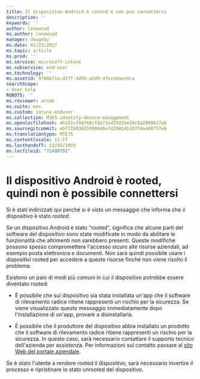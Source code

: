```yaml
---
title: Il dispositivo Android è rooted e non può connettersi
description: ''
keywords: ''
author: lenewsad
ms.author: lanewsad
manager: dougeby
ms.date: 01/23/2017
ms.topic: article
ms.prod: ''
ms.service: microsoft-intune
ms.subservice: end-user
ms.technology: ''
ms.assetid: 9786b71a-d2ff-4d95-a2d9-47ece0aec8ca
searchScope:
- User help
ROBOTS: ''
ms.reviewer: arnab
ms.suite: ems
ms.custom: intune-enduser
ms.collection: M365-identity-device-management
ms.openlocfilehash: 4b191cf44f66cf8a71ed29d2be20c0a2809b27a6
ms.sourcegitcommit: ebf72b038219904d6e7d20024b107f4aa68f57e6
ms.translationtype: MTE75
ms.contentlocale: it-IT
ms.lasthandoff: 12/05/2019
ms.locfileid: "72499791"
---
```

# <a name="your-android-device-is-rooted-so-you-cant-connect"></a>Il dispositivo Android è rooted, quindi non è possibile connettersi

Si è stati indirizzati qui perché si è visto un messaggio che informa che il dispositivo è stato _rooted_.

Se un dispositivo Android è stato "rooted", significa che alcune parti del software del dispositivo sono state modificate in modo da abilitare le funzionalità che altrimenti non sarebbero presenti. Queste modifiche possono spesso compromettere l'accesso sicuro alle risorse aziendali, ad esempio posta elettronica e documenti. Non sarà quindi possibile usare i dispositivi rooted per accedere a queste risorse finché non viene risolto il problema.  

Esistono un paio di modi più comuni in cui il dispositivo potrebbe essere diventato rooted:

- È possibile che sul dispositivo sia stata installata un'app che il software di rilevamento radice ritiene rappresenti un rischio per la sicurezza. Se viene visualizzato questo messaggio immediatamente dopo l'installazione di un'app, provare a disinstallarla.

- È possibile che il produttore del dispositivo abbia installato un prodotto che il software di rilevamento radice ritiene rappresenti un rischio per la sicurezza. In questo caso, sarà necessario contattare il supporto tecnico dell'azienda per assistenza. Per informazioni sul contatto passare al [sito Web del portale aziendale](https://go.microsoft.com/fwlink/?linkid=2010980).

Se è stato l'utente a rendere rooted il dispositivo, sarà necessario invertire il processo e ripristinare lo stato unrooted del dispositivo.
